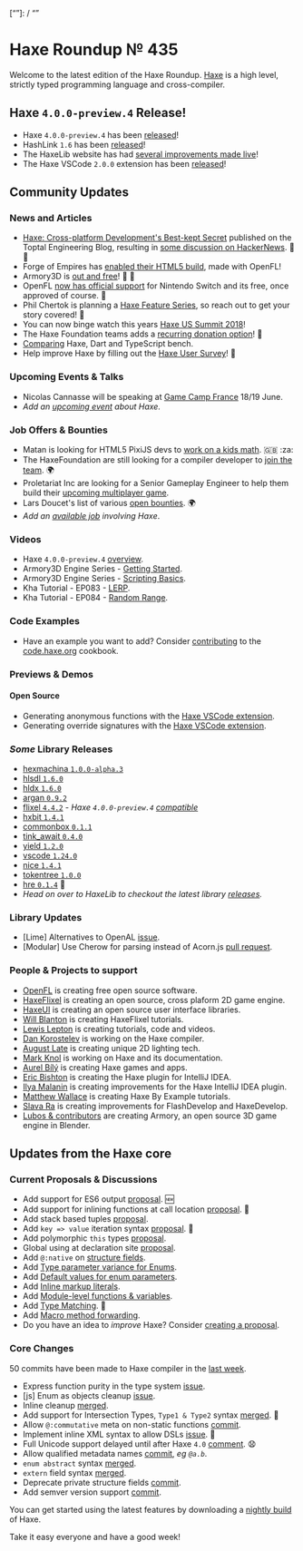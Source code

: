 [_template]: ../templates/roundup.html
[date]: / "2018-06-14 10:23:00"
[modified]: / "2018-06-14 10:47:00"
[published]: / "2018-06-14 12:00:00"
[description]: / "The latest news covering the Haxe community, featuring upcoming talks, the latest HaxeLib releases, game previews and lots more!"
[“”]: / “”

# Haxe Roundup № 435

Welcome to the latest edition of the Haxe Roundup. [Haxe](http://haxe.org/?ref=haxe.io) is a high level, strictly typed programming language and cross-compiler.

## Haxe `4.0.0-preview.4` Release!

- Haxe `4.0.0-preview.4` has been [released](https://community.haxe.org/t/haxe-4-0-0-preview-4-is-released/769)!
- HashLink `1.6` has been [released](https://twitter.com/ncannasse/status/1006663958605058048)!
- The HaxeLib website has had [several improvements made live](https://twitter.com/haxe_org/status/1006632619906355200)!
- The Haxe VSCode `2.0.0` extension has been [released](https://twitter.com/haxe_org/status/1006634249217363969)!

## Community Updates

### News and Articles

- [Haxe: Cross-platform Development's Best-kept Secret](https://www.toptal.com/cross-platform/haxe-language-cross-platform) published on the Toptal Engineering Blog, resulting in [some discussion on HackerNews](https://news.ycombinator.com/item?id=17255490). :star2: :clap:
- Forge of Empires has [enabled their HTML5 build](https://twitter.com/nadako/status/1006879345770713088), made with OpenFL!
- Armory3D is [out and free](http://forums.armory3d.org/t/armory-0-4-is-out-and-free/1109)! :star2: :tada:
- OpenFL [now has official support](https://twitter.com/larsiusprime/status/1006942902885416960) for Nintendo Switch and its free, once approved of course. :star2:
- Phil Chertok is planning a [Haxe Feature Series](https://community.haxe.org/t/haxe-feature-series-call-for-submissions/753), so reach out to get your story covered! :star2:
- You can now binge watch this years [Haxe US Summit 2018](https://haxe.org/videos/conferences/haxe-summit-us-2018/)!
- The Haxe Foundation teams adds a [recurring donation option](https://haxe.org/foundation/donate.html)! :star2:
- [Comparing](https://community.haxe.org/t/comparing-haxe-dart-and-typescript/723/1) Haxe, Dart and TypeScript bench.
- Help improve Haxe by filling out the [Haxe User Survey](https://twitter.com/haxelang/status/997477949094817795)! :microscope:

### Upcoming Events & Talks

- Nicolas Cannasse will be speaking at [Game Camp France](https://twitter.com/haxelang/status/1005102817621635072) 18/19 June.
- _Add an [upcoming event](https://github.com/skial/haxe.io/labels/events) about Haxe._

### Job Offers & Bounties

- Matan is looking for HTML5 PixiJS devs to [work on a kids math](https://community.haxe.org/t/job-html5-math-game-using-haxe-pixijs-and-nape/758/1). :gb: :za:
- The HaxeFoundation are still looking for a compiler developer to [join the team](https://haxe.org/blog/hf-is-recruiting/). :earth_africa:
- Proletariat Inc are looking for a Senior Gameplay Engineer to help them build their [upcoming multiplayer game](https://twitter.com/cwaneck/status/988398620230766595).
- Lars Doucet's list of various [open bounties](https://github.com/larsiusprime/larsBounties/issues). :earth_africa:
- _Add an [available job](https://github.com/skial/haxe.io/labels/jobs) involving Haxe_.

### Videos

- Haxe `4.0.0-preview.4` [overview](https://www.youtube.com/watch?v=SrS083Lx_YY).
- Armory3D Engine Series - [Getting Started](https://www.youtube.com/watch?v=xf21jJPIC-c).
- Armory3D Engine Series - [Scripting Basics](https://www.youtube.com/watch?v=7JLhQgQLX3g).
- Kha Tutorial - EP083 - [LERP](https://www.youtube.com/watch?v=4Dmz5PKHCrY).
- Kha Tutorial - EP084 - [Random Range](https://www.youtube.com/watch?v=qefq03SPFR0).

### Code Examples

- Have an example you want to add? Consider [contributing](https://github.com/HaxeFoundation/code-cookbook#contributing-articles) to the [code.haxe.org](https://code.haxe.org/) cookbook.

### Previews & Demos

#### Open Source

- Generating anonymous functions with the [Haxe VSCode extension](https://twitter.com/Gama11_/status/1005424364685324288).
- Generating override signatures with the [Haxe VSCode extension](https://twitter.com/Gama11_/status/1004828180266536960).

### _Some_ Library Releases

- [hexmachina `1.0.0-alpha.3`](http://lib.haxe.org/p/hexmachina)
- [hlsdl `1.6.0`](http://lib.haxe.org/p/hlsdl)
- [hldx `1.6.0`](http://lib.haxe.org/p/hldx)
- [argan `0.9.2`](http://lib.haxe.org/p/argan)
- [flixel `4.4.2`](http://lib.haxe.org/p/flixel) - _Haxe `4.0.0-preview.4` [compatible](https://twitter.com/HaxeFlixel/status/1006569948720848896)_
- [hxbit `1.4.1`](http://lib.haxe.org/p/hxbit)
- [commonbox `0.1.1`](http://lib.haxe.org/p/commonbox)
- [tink_await `0.4.0`](http://lib.haxe.org/p/tink_await)
- [yield `1.2.0`](http://lib.haxe.org/p/yield)
- [vscode `1.24.0`](http://lib.haxe.org/p/vscode)
- [nice `1.4.1`](http://lib.haxe.org/p/Nice)
- [tokentree `1.0.0`](http://lib.haxe.org/p/tokentree)
- [hre `0.1.4`](http://lib.haxe.org/p/hre) :star2:
- _Head on over to HaxeLib to checkout the latest library [releases](http://lib.haxe.org/recent)._

### Library Updates

- [Lime] Alternatives to OpenAL [issue](https://github.com/openfl/lime/issues/1201).
- [Modular] Use Cherow for parsing instead of Acorn.js [pull request](https://github.com/elsassph/haxe-modular/pull/81).

### People & Projects to support

- [OpenFL](https://www.patreon.com/openfl) is creating free open source software.
- [HaxeFlixel](https://www.patreon.com/haxeflixel) is creating an open source, cross plaform 2D game engine.
- [HaxeUI](https://www.patreon.com/haxeui) is creating an open source user interface libraries.
- [Will Blanton](https://www.patreon.com/x01010111) is creating HaxeFlixel tutorials.
- [Lewis Lepton](https://www.patreon.com/lewislepton) is creating tutorials, code and videos.
- [Dan Korostelev](https://www.patreon.com/nadako) is working on the Haxe compiler.
- [August Late](http://www.patreon.com/augustlate) is creating unique 2D lighting tech.
- [Mark Knol](https://www.patreon.com/markknol) is working on Haxe and its documentation.
- [Aurel Bílý](https://www.patreon.com/Aurel300) is creating Haxe games and apps.
- [Eric Bishton](https://www.patreon.com/EricBishton) is creating the Haxe plugin for IntelliJ IDEA.
- [Ilya Malanin](https://www.patreon.com/mayakwd) is creating improvements for the Haxe IntelliJ IDEA plugin.
- [Matthew Wallace](https://www.patreon.com/haxeexamples) is creating Haxe By Example tutorials.
- [Slava Ra](https://www.patreon.com/slavara) is creating improvements for FlashDevelop and HaxeDevelop.
- [Lubos & contributors](https://www.patreon.com/armory/overview) are creating Armory, an open source 3D game engine in Blender.

## Updates from the Haxe core

### Current Proposals & Discussions

- Add support for ES6 output [proposal](https://github.com/HaxeFoundation/haxe-evolution/pull/47). :new:
- Add support for inlining functions at call location [proposal](https://github.com/HaxeFoundation/haxe-evolution/pull/45). :star2:
- Add stack based tuples [proposal](https://github.com/HaxeFoundation/haxe-evolution/pull/38).
- Add `key => value` iteration syntax [proposal](https://github.com/HaxeFoundation/haxe-evolution/pull/37). :star2:
- Add polymorphic `this` types [proposal](https://github.com/HaxeFoundation/haxe-evolution/pull/36).
- Global using at declaration site [proposal](https://github.com/HaxeFoundation/haxe-evolution/issues/35).
- Add `@:native` on [structure fields](https://github.com/HaxeFoundation/haxe-evolution/pull/32).
- Add [Type parameter variance for Enums](https://github.com/HaxeFoundation/haxe-evolution/pull/28).
- Add [Default values for enum parameters](https://github.com/HaxeFoundation/haxe-evolution/issues/27).
- Add [Inline markup literals](https://github.com/HaxeFoundation/haxe-evolution/pull/26).
- Add [Module-level functions & variables](https://github.com/HaxeFoundation/haxe-evolution/pull/24).
- Add [Type Matching](https://github.com/HaxeFoundation/haxe-evolution/pull/20). :star2:
- Add [Macro method forwarding](https://github.com/HaxeFoundation/haxe-evolution/pull/18).
- Do you have an idea to _improve_ Haxe? Consider [creating a proposal].

### Core Changes

50 commits have been made to Haxe compiler in the [last week].

- Express function purity in the type system [issue](https://github.com/HaxeFoundation/haxe/issues/7181).
- [js] Enum as objects cleanup [issue](https://github.com/HaxeFoundation/haxe/issues/7165).
- Inline cleanup [merged](https://github.com/HaxeFoundation/haxe/pull/7155).
- Add support for Intersection Types, `Type1 & Type2` syntax [merged](https://github.com/HaxeFoundation/haxe/pull/7127). :star2:
- Allow `@:commutative` meta on non-static functions [commit](https://github.com/HaxeFoundation/haxe/commit/f1e00acb633835538bd3c89da299684ee81b9734).
- Implement inline XML syntax to allow DSLs [issue](https://github.com/HaxeFoundation/haxe/issues/7035). :star2:
- Full Unicode support delayed until after Haxe `4.0` [comment](https://github.com/HaxeFoundation/haxe/pull/7009#issuecomment-387571658). :anguished:
- Allow qualified metadata names [commit](https://github.com/HaxeFoundation/haxe/commit/f85c1e1ff5c7898a58796d8ef6cffe7267c389b6), _eg `@a.b`_.
- `enum abstract` syntax [merged](https://github.com/HaxeFoundation/haxe/pull/6982).
- `extern` field syntax [merged](https://github.com/HaxeFoundation/haxe/pull/6984).
- Deprecate private structure fields [commit](https://github.com/HaxeFoundation/haxe/commit/4c57de5f396d48a8f3c8a17942a0c30dd5c3c37a).
- Add semver version support [commit](https://github.com/HaxeFoundation/haxe/commit/41b8e1061e5d1a4b9adeadcbfb8b2ed3334ca4e6).

You can get started using the latest features by downloading a [nightly build] of Haxe.

Take it easy everyone and have a good week!

[nightly build]: http://build.haxe.org
[creating a proposal]: https://github.com/HaxeFoundation/haxe-evolution
[last week]: https://github.com/issues?utf8=%E2%9C%93&q=closed%3A2018-06-07..2018-06-14+org%3Ahaxefoundation+is%3Aclosed+
